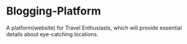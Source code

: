 # Blogging-Platform
A platform(website) for Travel Enthusiasts, which will provide essential details about eye-catching  locations. 
